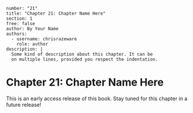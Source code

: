 ```metadata
number: "21"
title: "Chapter 21: Chapter Name Here"
section: 1
free: false
author: By Your Name
authors:
  - username: chrisrazeware
    role: author
description: |
  Some kind of description about this chapter. It can be
  on multiple lines, provided you respect the indentation.
```

# Chapter 21: Chapter Name Here

This is an early access release of this book. Stay tuned for this chapter in a future release!
